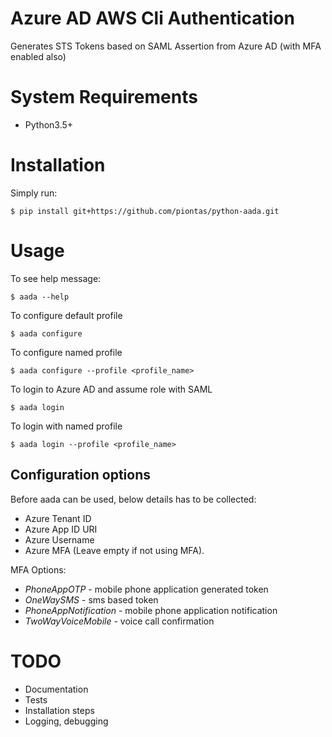 # Azure AD AWS Cli Authentication

Generates STS Tokens based on SAML Assertion from Azure AD (with MFA enabled also)


# System Requirements

* Python3.5+

# Installation

Simply run:

    $ pip install git+https://github.com/piontas/python-aada.git


# Usage

To see help message:

    $ aada --help

To configure default profile

    $ aada configure

To configure named profile

    $ aada configure --profile <profile_name>

To login to Azure AD and assume role with SAML

    $ aada login
    
To login with named profile

    $ aada login --profile <profile_name>

## Configuration options
Before aada can be used, below details has to be collected:

* Azure Tenant ID
* Azure App ID URI
* Azure Username
* Azure MFA (Leave empty if not using MFA). 

MFA Options:
* *PhoneAppOTP* - mobile phone application generated token
* *OneWaySMS* - sms based token
* *PhoneAppNotification* - mobile phone application notification
* *TwoWayVoiceMobile* - voice call confirmation
    

# TODO

* Documentation
* Tests
* Installation steps
* Logging, debugging
